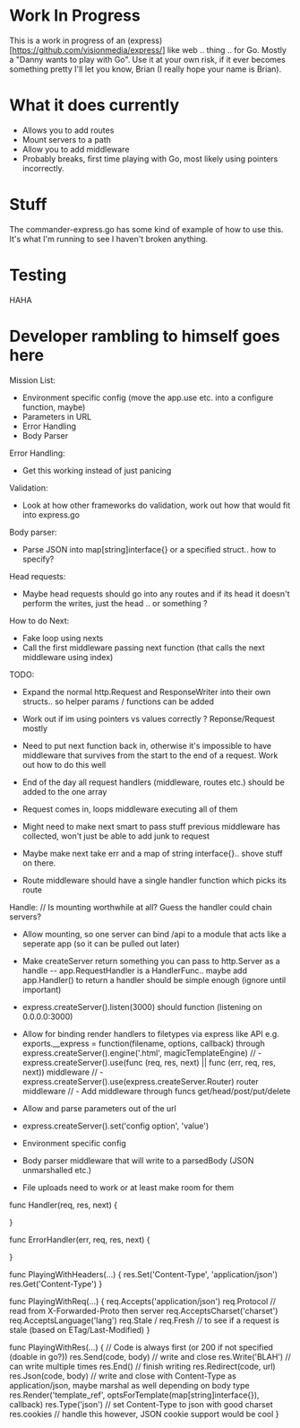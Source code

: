 # Work In Progress
  This is a work in progress of an (express)[https://github.com/visionmedia/express/] like web .. thing .. for Go. Mostly a "Danny wants to play with Go". Use it at your own risk, if it ever becomes something pretty I'll let you know, Brian (I really hope your name is Brian).

# What it does currently
  * Allows you to add routes
  * Mount servers to a path
  * Allow you to add middleware
  * Probably breaks, first time playing with Go, most likely using pointers incorrectly.

# Stuff
The commander-express.go has some kind of example of how to use this. It's what I'm running to see I haven't broken anything.

# Testing
HAHA

# Developer rambling to himself goes here
Mission List:
- Environment specific config (move the app.use etc. into a configure function, maybe)
- Parameters in URL
- Error Handling
- Body Parser

Error Handling:
- Get this working instead of just panicing

Validation:
- Look at how other frameworks do validation, work out how that would fit into express.go

Body parser:
- Parse JSON into map[string]interface{} or a specified struct.. how to specify?

Head requests:
- Maybe head requests should go into any routes and if its head it doesn't perform the writes, just the head .. or something ?

How to do Next:
- Fake loop using nexts
- Call the first middleware passing next function (that calls the next middleware using index)

TODO:
- Expand the normal http.Request and ResponseWriter into their own structs.. so helper params / functions can be added
- Work out if im using pointers vs values correctly ? Reponse/Request mostly
- Need to put next function back in, otherwise it's impossible to have middleware that survives from the start to the end of a request. Work out how to do this well


- End of the day all request handlers (middleware, routes etc.) should be added to the one array
- Request comes in, loops middleware executing all of them
- Might need to make next smart to pass stuff previous middleware has collected, won't just be able to add junk to request
- Maybe make next take err and a map of string interface{}.. shove stuff on there.
- Route middleware should have a single handler function which picks its route

Handle:
// Is mounting worthwhile at all? Guess the handler could chain servers?
- Allow mounting, so one server can bind /api to a module that acts like a seperate app (so it can be pulled out later)
- Make createServer return something you can pass to http.Server as a handle -- app.RequestHandler is a HandlerFunc.. maybe add app.Handler() to return a handler should be simple enough (ignore until important)
- express.createServer().listen(3000) should function (listening on 0.0.0.0:3000)

- Allow for binding render handlers to filetypes via express like API e.g. exports.__express = function(filename, options, callback) through express.createServer().engine('.html', magicTemplateEngine)
// - express.createServer().use(func (req, res, next) || func (err, req, res, next)) middleware
// - express.createServer().use(express.createServer.Router) router middleware
// - Add middleware through funcs get/head/post/put/delete
- Allow and parse parameters out of the url
- express.createServer().set('config option', 'value')
- Environment specific config
- Body parser middleware that will write to a parsedBody (JSON unmarshalled etc.)
- File uploads need to work or at least make room for them


func Handler(req, res, next) {

}

func ErrorHandler(err, req, res, next) {

}

func PlayingWithHeaders(...) {
  res.Set('Content-Type', 'application/json')
  res.Get('Content-Type')
}

func PlayingWithReq(...) {
  req.Accepts('application/json')
  req.Protocol // read from X-Forwarded-Proto then server
  req.AcceptsCharset('charset')
  req.AcceptsLanguage('lang')
  req.Stale / req.Fresh // to see if a request is stale (based on ETag/Last-Modified)
}

func PlayingWithRes(...) {
  // Code is always first (or 200 if not specified (doable in go?))
  res.Send(code, body) // write and close
  res.Write('BLAH') // can write multiple times
  res.End() // finish writing
  res.Redirect(code, url)
  res.Json(code, body) // write and close with Content-Type as application/json, maybe marshal as well depending on body type
  res.Render('template_ref', optsForTemplate(map[string]interface{}), callback)
  res.Type('json') // set Content-Type to json with good charset
  res.cookies // handle this however, JSON cookie support would be cool
}
